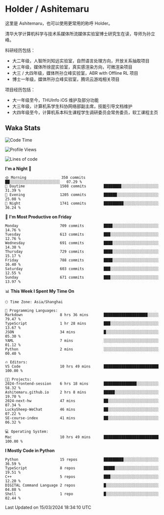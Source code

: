 # Holder / Ashitemaru

这里是 Ashitemaru，也可以使用更常用的称呼 Holder。

清华大学计算机科学与技术系媒体所流媒体实验室博士研究生在读，导师为孙立峰。

科研经历包括：

- 大二年级，人智所刘知远实验室，自然语言处理方向，开放关系抽取项目
- 大三年级，媒体所徐昆实验室，真实感渲染方向，可微渲染项目
- 大三 / 大四年级，媒体所孙立峰实验室，ABR with Offline RL 项目
- 博士一年级，媒体所孙立峰实验室，腾讯云游戏相关项目

项目经历包括：

- 大一年级至今，THUInfo iOS 维护及部分功能
- 大三年级，计算机系学生科协网络部副主席，技能引导文档维护
- 大四年级至今，计算机系本科生课程学生调研委员会常务委员，软工课程主页

## Waka Stats

<!--START_SECTION:waka-->
![Code Time](http://img.shields.io/badge/Code%20Time-1%2C037%20hrs%2037%20mins-blue)

![Profile Views](http://img.shields.io/badge/Profile%20Views-7-blue)

![Lines of code](https://img.shields.io/badge/From%20Hello%20World%20I%27ve%20Written-3.5%20million%20lines%20of%20code-blue)

**I'm a Night 🦉** 

```text
🌞 Morning                350 commits         ██░░░░░░░░░░░░░░░░░░░░░░░   07.29 % 
🌆 Daytime                1508 commits        ████████░░░░░░░░░░░░░░░░░   31.39 % 
🌃 Evening                1205 commits        ██████░░░░░░░░░░░░░░░░░░░   25.08 % 
🌙 Night                  1741 commits        █████████░░░░░░░░░░░░░░░░   36.24 % 
```
📅 **I'm Most Productive on Friday** 

```text
Monday                   709 commits         ████░░░░░░░░░░░░░░░░░░░░░   14.76 % 
Tuesday                  613 commits         ███░░░░░░░░░░░░░░░░░░░░░░   12.76 % 
Wednesday                691 commits         ████░░░░░░░░░░░░░░░░░░░░░   14.38 % 
Thursday                 729 commits         ████░░░░░░░░░░░░░░░░░░░░░   15.17 % 
Friday                   788 commits         ████░░░░░░░░░░░░░░░░░░░░░   16.40 % 
Saturday                 603 commits         ███░░░░░░░░░░░░░░░░░░░░░░   12.55 % 
Sunday                   671 commits         ███░░░░░░░░░░░░░░░░░░░░░░   13.97 % 
```


📊 **This Week I Spent My Time On** 

```text
🕑︎ Time Zone: Asia/Shanghai

💬 Programming Languages: 
Markdown                 8 hrs 36 mins       ████████████████████░░░░░   79.47 % 
TypeScript               1 hr 28 mins        ███░░░░░░░░░░░░░░░░░░░░░░   13.67 % 
JSON                     34 mins             █░░░░░░░░░░░░░░░░░░░░░░░░   05.30 % 
YAML                     7 mins              ░░░░░░░░░░░░░░░░░░░░░░░░░   01.12 % 
Python                   2 mins              ░░░░░░░░░░░░░░░░░░░░░░░░░   00.40 % 

🔥 Editors: 
VS Code                  10 hrs 49 mins      █████████████████████████   100.00 % 

🐱‍💻 Projects: 
2024-frontend-session    6 hrs 18 mins       ███████████████░░░░░░░░░░   58.32 % 
Ashitemaru.github.io     2 hrs 8 mins        █████░░░░░░░░░░░░░░░░░░░░   19.70 % 
2024-next-hw             47 mins             ██░░░░░░░░░░░░░░░░░░░░░░░   07.34 % 
LuckySheep-WeChat        46 mins             ██░░░░░░░░░░░░░░░░░░░░░░░   07.22 % 
SE-course-index          41 mins             ██░░░░░░░░░░░░░░░░░░░░░░░   06.32 % 

💻 Operating System: 
Mac                      10 hrs 49 mins      █████████████████████████   100.00 % 
```

**I Mostly Code in Python** 

```text
Python                   15 repos            █████████░░░░░░░░░░░░░░░░   36.59 % 
TypeScript               8 repos             █████░░░░░░░░░░░░░░░░░░░░   19.51 % 
C++                      5 repos             ███░░░░░░░░░░░░░░░░░░░░░░   12.20 % 
DIGITAL Command Language 2 repos             █░░░░░░░░░░░░░░░░░░░░░░░░   04.88 % 
Shell                    1 repo              █░░░░░░░░░░░░░░░░░░░░░░░░   02.44 % 
```




 Last Updated on 15/03/2024 18:34:10 UTC
<!--END_SECTION:waka-->

<!--
**Ashitemaru/Ashitemaru** is a ✨ _special_ ✨ repository because its `README.md` (this file) appears on your GitHub profile.

Here are some ideas to get you started:

- 🔭 I’m currently working on ...
- 🌱 I’m currently learning ...
- 👯 I’m looking to collaborate on ...
- 🤔 I’m looking for help with ...
- 💬 Ask me about ...
- 📫 How to reach me: ...
- 😄 Pronouns: ...
- ⚡ Fun fact: ...
-->

